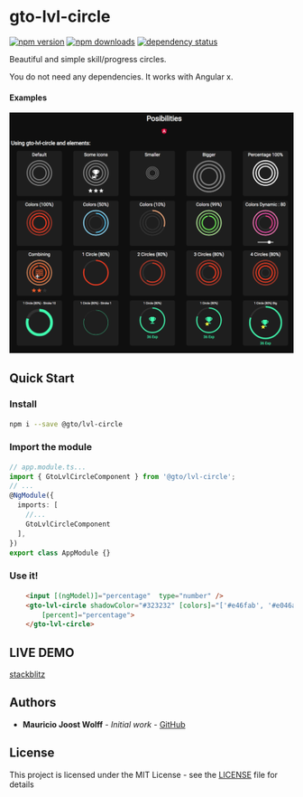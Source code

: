 # gto-lvl-circle

[![npm version](https://img.shields.io/npm/v/@gto/lvl-circle.svg?style=flat-square)](https://www.npmjs.com/package/@gto/lvl-circle)
[![npm downloads](https://img.shields.io/npm/dm/@gto/lvl-circle.svg?style=flat)](https://www.npmjs.com/package/@gto/lvl-circle)
[![dependency status](https://david-dm.org/thiswallz/@gto/lvl-circle.svg)](https://david-dm.org/thiswallz/ngx-skill-bar)

Beautiful and simple skill/progress circles.


You do not need any dependencies. It works with Angular x.

#### Examples

![Alt text](https://raw.githubusercontent.com/thiswallz/gto-lvl-circle/master/demos.png?raw=true 'Demos')


## Quick Start

### Install

```bash
npm i --save @gto/lvl-circle
```


### Import the module

```ts
// app.module.ts...
import { GtoLvlCircleComponent } from '@gto/lvl-circle';
// ...
@NgModule({
  imports: [
    //...
    GtoLvlCircleComponent
  ],
})
export class AppModule {}
```

### Use it!

```html
    <input [(ngModel)]="percentage"  type="number" />
    <gto-lvl-circle shadowColor="#323232" [colors]="['#e46fab', '#e046a5', '#e4408a']" 
        [percent]="percentage">
    </gto-lvl-circle>
```

## LIVE DEMO

[stackblitz](https://stackblitz.com/edit/angular-gto-lvl-circle)

## Authors

- **Mauricio Joost Wolff** - _Initial work_ - [GitHub](https://github.com/thiswallz)

## License

This project is licensed under the MIT License - see the [LICENSE](LICENSE) file for details
